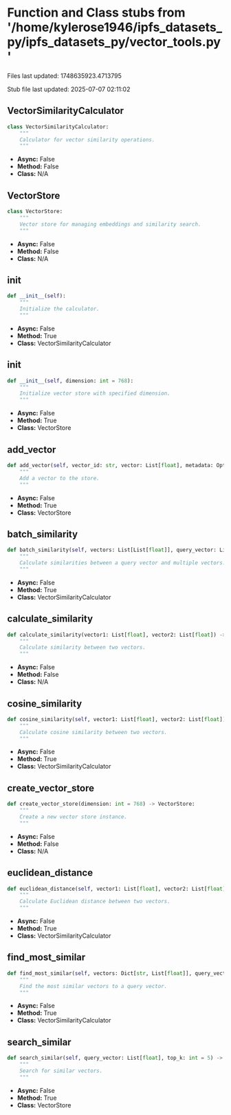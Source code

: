 # Function and Class stubs from '/home/kylerose1946/ipfs_datasets_py/ipfs_datasets_py/vector_tools.py'

Files last updated: 1748635923.4713795

Stub file last updated: 2025-07-07 02:11:02

## VectorSimilarityCalculator

```python
class VectorSimilarityCalculator:
    """
    Calculator for vector similarity operations.
    """
```
* **Async:** False
* **Method:** False
* **Class:** N/A

## VectorStore

```python
class VectorStore:
    """
    Vector store for managing embeddings and similarity search.
    """
```
* **Async:** False
* **Method:** False
* **Class:** N/A

## __init__

```python
def __init__(self):
    """
    Initialize the calculator.
    """
```
* **Async:** False
* **Method:** True
* **Class:** VectorSimilarityCalculator

## __init__

```python
def __init__(self, dimension: int = 768):
    """
    Initialize vector store with specified dimension.
    """
```
* **Async:** False
* **Method:** True
* **Class:** VectorStore

## add_vector

```python
def add_vector(self, vector_id: str, vector: List[float], metadata: Optional[Dict] = None) -> Dict[str, Any]:
    """
    Add a vector to the store.
    """
```
* **Async:** False
* **Method:** True
* **Class:** VectorStore

## batch_similarity

```python
def batch_similarity(self, vectors: List[List[float]], query_vector: List[float]) -> List[float]:
    """
    Calculate similarities between a query vector and multiple vectors.
    """
```
* **Async:** False
* **Method:** True
* **Class:** VectorSimilarityCalculator

## calculate_similarity

```python
def calculate_similarity(vector1: List[float], vector2: List[float]) -> float:
    """
    Calculate similarity between two vectors.
    """
```
* **Async:** False
* **Method:** False
* **Class:** N/A

## cosine_similarity

```python
def cosine_similarity(self, vector1: List[float], vector2: List[float]) -> float:
    """
    Calculate cosine similarity between two vectors.
    """
```
* **Async:** False
* **Method:** True
* **Class:** VectorSimilarityCalculator

## create_vector_store

```python
def create_vector_store(dimension: int = 768) -> VectorStore:
    """
    Create a new vector store instance.
    """
```
* **Async:** False
* **Method:** False
* **Class:** N/A

## euclidean_distance

```python
def euclidean_distance(self, vector1: List[float], vector2: List[float]) -> float:
    """
    Calculate Euclidean distance between two vectors.
    """
```
* **Async:** False
* **Method:** True
* **Class:** VectorSimilarityCalculator

## find_most_similar

```python
def find_most_similar(self, vectors: Dict[str, List[float]], query_vector: List[float], top_k: int = 5) -> List[Dict[str, Any]]:
    """
    Find the most similar vectors to a query vector.
    """
```
* **Async:** False
* **Method:** True
* **Class:** VectorSimilarityCalculator

## search_similar

```python
def search_similar(self, query_vector: List[float], top_k: int = 5) -> List[Dict[str, Any]]:
    """
    Search for similar vectors.
    """
```
* **Async:** False
* **Method:** True
* **Class:** VectorStore
